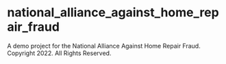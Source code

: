 # national_alliance_against_home_repair_fraud
A demo project for the National Alliance Against Home Repair Fraud.
Copyright 2022. All Rights Reserved.
